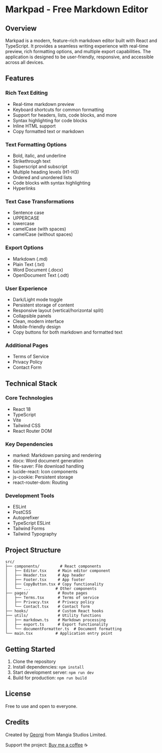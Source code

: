 # Markpad - Free Markdown Editor

## Overview

Markpad is a modern, feature-rich markdown editor built with React and TypeScript. It provides a seamless writing experience with real-time preview, rich formatting options, and multiple export capabilities. The application is designed to be user-friendly, responsive, and accessible across all devices.

## Features

### Rich Text Editing
- Real-time markdown preview
- Keyboard shortcuts for common formatting
- Support for headers, lists, code blocks, and more
- Syntax highlighting for code blocks
- Inline HTML support
- Copy formatted text or markdown

### Text Formatting Options
- Bold, italic, and underline
- Strikethrough text
- Superscript and subscript
- Multiple heading levels (H1-H3)
- Ordered and unordered lists
- Code blocks with syntax highlighting
- Hyperlinks

### Text Case Transformations
- Sentence case
- UPPERCASE
- lowercase
- camelCase (with spaces)
- camelCase (without spaces)

### Export Options
- Markdown (.md)
- Plain Text (.txt)
- Word Document (.docx)
- OpenDocument Text (.odt)

### User Experience
- Dark/Light mode toggle
- Persistent storage of content
- Responsive layout (vertical/horizontal split)
- Collapsible panels
- Clean, modern interface
- Mobile-friendly design
- Copy buttons for both markdown and formatted text

### Additional Pages
- Terms of Service
- Privacy Policy
- Contact Form

## Technical Stack

### Core Technologies
- React 18
- TypeScript
- Vite
- Tailwind CSS
- React Router DOM

### Key Dependencies
- marked: Markdown parsing and rendering
- docx: Word document generation
- file-saver: File download handling
- lucide-react: Icon components
- js-cookie: Persistent storage
- react-router-dom: Routing

### Development Tools
- ESLint
- PostCSS
- Autoprefixer
- TypeScript ESLint
- Tailwind Forms
- Tailwind Typography

## Project Structure

```
src/
├── components/         # React components
│   ├── Editor.tsx     # Main editor component
│   ├── Header.tsx     # App header
│   ├── Footer.tsx     # App footer
│   ├── CopyButton.tsx # Copy functionality
│   └── ...           # Other components
├── pages/             # Route pages
│   ├── Terms.tsx      # Terms of service
│   ├── Privacy.tsx    # Privacy policy
│   └── Contact.tsx    # Contact form
├── hooks/             # Custom React hooks
├── utils/             # Utility functions
│   ├── markdown.ts    # Markdown processing
│   ├── export.ts      # Export functionality
│   └── documentFormatter.ts  # Document formatting
└── main.tsx          # Application entry point
```

## Getting Started

1. Clone the repository
2. Install dependencies: `npm install`
3. Start development server: `npm run dev`
4. Build for production: `npm run build`

## License

Free to use and open to everyone.

## Credits

Created by [Georgi](https://x.com/georgipep) from Mangia Studios Limited.

Support the project: [Buy me a coffee](https://www.buymeacoffee.com/georgipep) ☕